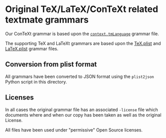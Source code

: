# Original TeX/LaTeX/ConTeXt related textmate grammars

Our ConTeXt grammar is based upon the
[`context.tmLanguage`](https://github.com/JulianGmp/vscode-context-syntax/blob/master/syntaxes/context.tmLanguage)
grammar file.

The supporting TeX and LaTeXt grammars are based upon the
[TeX.plist](https://github.com/textmate/latex.tmbundle/blob/master/Syntaxes/TeX.plist)
and
[LaTeX.plist](https://github.com/textmate/latex.tmbundle/blob/master/Syntaxes/LaTeX.plist)
grammar files.

## Conversion from plist format

All grammars have been converted to JSON format using the `plist2json`
Python script in this directory.

## Licenses

In all cases the original grammar file has an associated `-license` file
which documents where and when our copy has been taken as well as the
original License.

All files have been used under "permissive" Open Source licenses.
